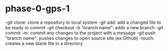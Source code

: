 # phase-0-gps-1
-git clone: clone a repository to local system
-git add: add a changed file to be ready to commit
-git checkout -b "branch name": adds a new branch
-git commit -m: commit any changes to the project with a message
-git push "branch name": pushes changes to open source site (ex:Github)
-touch: creates a new blank file in a directory